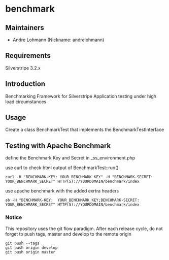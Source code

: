 # benchmark

## Maintainers

 * Andre Lohmann (Nickname: andrelohmann)
  <lohmann dot andre at googlemail dot com>

## Requirements

Silverstripe 3.2.x

## Introduction

Benchmarking Framework for Silverstripe Application testing under high load circumstances

## Usage

Create a class BenchmarkTest that implements the BenchmarkTestInterface

## Testing with Apache Benchmark

define the Benchmark Key and Secret in _ss_environment.php

use curl to check html output of BenchmarkTest::run()

```
curl -H "BENCHMARK-KEY: YOUR_BENCHMARK_KEY" -H "BENCHMARK-SECRET: YOUR_BENCHMARK_SECRET" HTTP(S)://YOURDOMAIN/benchmark/index
```

use apache benchmark with the added exrtra headers

```
ab -H "BENCHMARK-KEY:  YOUR_BENCHMARK_KEY;BENCHMARK-SECRET: YOUR_BENCHMARK_SECRET" HTTP(S)://YOURDOMAIN/benchmark/index
```

### Notice
This repository uses the git flow paradigm.
After each release cycle, do not forget to push tags, master and develop to the remote origin
```
git push --tags
git push origin develop
git push origin master
```